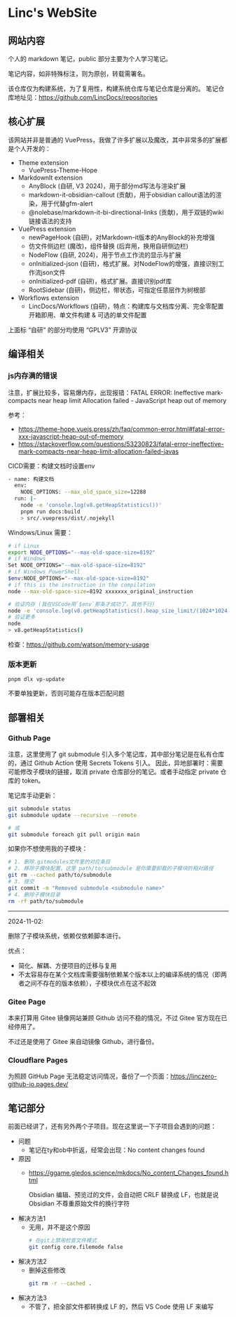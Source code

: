 # Linc's WebSite

## 网站内容

个人的 markdown 笔记，public 部分主要为个人学习笔记。

笔记内容，如非特殊标注，则为原创，转载需署名。

该仓库仅为构建系统，为了复用性，构建系统仓库与笔记仓库是分离的。
笔记仓库地址见：https://github.com/LincDocs/repositories

## 核心扩展

该网站并非是普通的 VuePress，我做了许多扩展以及魔改，其中非常多的扩展都是个人开发的：

- Theme extension
  - VuePress-Theme-Hope
- MarkdownIt extension
  - AnyBlock (自研, V3 2024)，用于部分md写法与渲染扩展
  - markdown-it-obsidian-callout (贡献)，用于obsidian callout语法的渲染，用于代替gfm-alert
  - @nolebase/markdown-it-bi-directional-links (贡献)，用于双链的wiki链接语法的支持
- VuePress extension
  - newPageHook (自研)，对Markdown-it版本的AnyBlock的补充增强
  - 仿文件侧边栏 (魔改)，组件替换 (后弃用，换用自研侧边栏)
  - NodeFlow (自研, 2024)，用于节点工作流的显示与扩展
  - onInitialized-json (自研)，格式扩展。对NodeFlow的增强，直接识别工作流json文件
  - onInitialized-pdf (自研)，格式扩展。直接识别pdf库
  - RootSidebar (自研)，侧边栏，带状态，可指定任意层作为树根部
- Workflows extension
  - LincDocs/Workflows (自研)，特点：构建库与文档库分离、完全零配置 开箱即用、单文件构建 & 可选的单文件配置

上面标 “自研” 的部分均使用 “GPLV3” 开源协议

## 编译相关

### js内存满的错误

注意，扩展比较多，容易爆内存，出现报错：FATAL ERROR: Ineffective mark-compacts near heap limit Allocation failed - JavaScript heap out of memory

参考：

- https://theme-hope.vuejs.press/zh/faq/common-error.html#fatal-error-xxx-javascript-heap-out-of-memory
- https://stackoverflow.com/questions/53230823/fatal-error-ineffective-mark-compacts-near-heap-limit-allocation-failed-javas

CICD需要：构建文档时设置env

```bash
- name: 构建文档
  env:
    NODE_OPTIONS: --max_old_space_size=12288
  run: |-
    node -e 'console.log(v8.getHeapStatistics())'
    pnpm run docs:build
    > src/.vuepress/dist/.nojekyll
```

Windows/Linux 需要：

```bash
# if Linux
export NODE_OPTIONS="--max-old-space-size=8192"
# if Windows
Set NODE_OPTIONS="--max-old-space-size=8192"
# if Windows PowerShell
$env:NODE_OPTIONS="--max-old-space-size=8192"
# if this is the instruction in the compilation
node --max-old-space-size=8192 xxxxxxx_original_instruction

# 验证内存 (我在VSCode用`$env`那条才成功了，其他不行)
node -e 'console.log(v8.getHeapStatistics().heap_size_limit/(1024*1024))'
# 验证更多
node
> v8.getHeapStatistics()
```

检查：https://github.com/watson/memory-usage

### 版本更新

`pnpm dlx vp-update`

不要单独更新，否则可能存在版本匹配问题

## 部署相关

### Github Page

注意，这里使用了 git submodule 引入多个笔记库，其中部分笔记是在私有仓库的，通过 Github Action 使用 Secrets Tokens 引入。
因此，异地部署时：需要可能修改子模块的链接，取消 private 仓库部分的笔记。或者手动指定 private 仓库的 token。

笔记库手动更新：

```bash
git submodule status
git submodule update --recursive --remote

# 或
git submodule foreach git pull origin main
```

如果你不想使用我的子模块：

```bash
# 1. 删除.gitmodules文件里的对应条目
# 2. 移除子模块配置，这里 path/to/submodule 是你需要卸载的子模块的相对路径
git rm --cached path/to/submodule
# 3. 提交
git commit -m "Removed submodule <submodule name>"
# 4. 删除子模块目录
rm -rf path/to/submodule
```

---

2024-11-02: 

删除了子模块系统，依赖仅依赖脚本进行。

优点：

- 简化、解耦、方便项目的迁移与复用
- 不太容易存在某个文档库需要强制依赖某个版本以上的编译系统的情况（即两者之间不存在的版本依赖），子模块优点在这不起效

### Gitee Page

本来打算用 Gitee 镜像网站兼顾 Github 访问不稳的情况，不过 Gitee 官方现在已经停用了。

不过还是使用了 Gitee 来自动镜像 Github，进行备份。

### Cloudflare Pages

为照顾 GitHub Page 无法稳定访问情况，备份了一个页面：https://linczero-github-io.pages.dev/

## 笔记部分

前面已经讲了，还有另外两个子项目。现在这里说一下子项目会遇到的问题：

- 问题
  - 笔记在ty和ob中折返，经常会出现：No content changes found
- 原因
  - https://ggame.gledos.science/mkdocs/No_content_Changes_found.html
    
    Obsidian 编辑、预览过的文件，会自动把 CRLF 替换成 LF，也就是说 Obsidian 不尊重原始文件的换行字符
- 解决方法1
  - 无用，并不是这个原因
    ```bash
    # 在git上禁用检查文件模式
    git config core.filemode false
    ```
- 解决方法2
  - 删掉这些修改
    ```bash
    git rm -r --cached .
    ```
- 解决方法3
  - 不管了，把全部文件都转换成 LF 的，然后 VS Code 使用 LF 来编写
